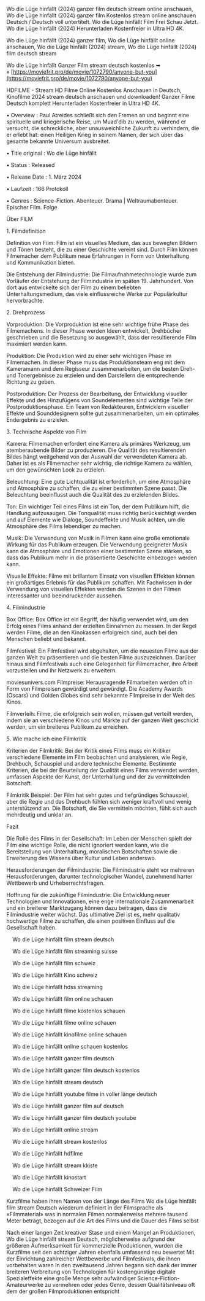 Wo die Lüge hinfällt (2024) ganzer film deutsch stream online anschauen, Wo die Lüge hinfällt (2024) ganzer film Kostenlos stream online anschauen Deutsch / Deutsch voll untertitelt. Wo die Lüge hinfällt Film Frei Schau Jetzt. Wo die Lüge hinfällt (2024) Herunterladen Kostenfreier in Ultra HD 4K.

  

Wo die Lüge hinfällt (2024) ganzer film, Wo die Lüge hinfällt online anschauen, Wo die Lüge hinfällt (2024) stream, Wo die Lüge hinfällt (2024) film deutsch stream

  

Wo die Lüge hinfällt Ganzer Film stream deutsch kostenlos ➥ » [https://moviefrit.pro/de/movie/1072790/anyone-but-you](https://moviefrit.pro/de/movie/1072790/anyone-but-you)

  

HDFILME - Stream HD Filme Online Kostenlos Anschauen in Deutsch, Kinofilme 2024 stream deutsch anschauen und downloaden! Ganzer Filme Deutsch komplett Herunterladen Kostenfreier in Ultra HD 4K.

  

• Overview : Paul Atreides schließt sich den Fremen an und beginnt eine spirituelle und kriegerische Reise, um Muad'dib zu werden, während er versucht, die schreckliche, aber unausweichliche Zukunft zu verhindern, die er erlebt hat: einen Heiligen Krieg in seinem Namen, der sich über das gesamte bekannte Universum ausbreitet.

  

• Title original : Wo die Lüge hinfällt

  

• Status : Released

  

• Release Date : 1. März 2024

  

• Laufzeit : 166 Protokoll

  

• Genres : Science-Fiction. Abenteuer. Drama | Weltraumabenteuer. Epischer Film. Folge

  

Über FILM

  

1\. Filmdefinition

  

Definition von Film: Film ist ein visuelles Medium, das aus bewegten Bildern und Tönen besteht, die zu einer Geschichte vereint sind. Durch Film können Filmemacher dem Publikum neue Erfahrungen in Form von Unterhaltung und Kommunikation bieten.

  

Die Entstehung der Filmindustrie: Die Filmaufnahmetechnologie wurde zum Vorläufer der Entstehung der Filmindustrie im späten 19. Jahrhundert. Von dort aus entwickelte sich der Film zu einem beliebten Unterhaltungsmedium, das viele einflussreiche Werke zur Populärkultur hervorbrachte.

  

2\. Drehprozess

  

Vorproduktion: Die Vorproduktion ist eine sehr wichtige frühe Phase des Filmemachens. In dieser Phase werden Ideen entwickelt, Drehbücher geschrieben und die Besetzung so ausgewählt, dass der resultierende Film maximiert werden kann.

  

Produktion: Die Produktion wird zu einer sehr wichtigen Phase im Filmemachen. In dieser Phase muss das Produktionsteam eng mit dem Kameramann und dem Regisseur zusammenarbeiten, um die besten Dreh- und Tonergebnisse zu erzielen und den Darstellern die entsprechende Richtung zu geben.

  

Postproduktion: Der Prozess der Bearbeitung, der Entwicklung visueller Effekte und des Hinzufügens von Soundelementen sind wichtige Teile der Postproduktionsphase. Ein Team von Redakteuren, Entwicklern visueller Effekte und Sounddesignern sollte gut zusammenarbeiten, um ein optimales Endergebnis zu erzielen.

  

3\. Technische Aspekte von Film

  

Kamera: Filmemachen erfordert eine Kamera als primäres Werkzeug, um atemberaubende Bilder zu produzieren. Die Qualität des resultierenden Bildes hängt weitgehend von der Auswahl der verwendeten Kamera ab. Daher ist es als Filmemacher sehr wichtig, die richtige Kamera zu wählen, um den gewünschten Look zu erzielen.

  

Beleuchtung: Eine gute Lichtqualität ist erforderlich, um eine Atmosphäre und Atmosphäre zu schaffen, die zu einer bestimmten Szene passt. Die Beleuchtung beeinflusst auch die Qualität des zu erzielenden Bildes.

  

Ton: Ein wichtiger Teil eines Films ist ein Ton, der dem Publikum hilft, die Handlung aufzusaugen. Die Tonqualität muss richtig berücksichtigt werden und auf Elemente wie Dialoge, Soundeffekte und Musik achten, um die Atmosphäre des Films lebendiger zu machen.

  

Musik: Die Verwendung von Musik in Filmen kann eine große emotionale Wirkung für das Publikum erzeugen. Die Verwendung geeigneter Musik kann die Atmosphäre und Emotionen einer bestimmten Szene stärken, so dass das Publikum mehr in die präsentierte Geschichte einbezogen werden kann.

  

Visuelle Effekte: Filme mit brillantem Einsatz von visuellen Effekten können ein großartiges Erlebnis für das Publikum schaffen. Mit Fachwissen in der Verwendung von visuellen Effekten werden die Szenen in den Filmen interessanter und beeindruckender aussehen.

  

4\. Filmindustrie

  

Box Office: Box Office ist ein Begriff, der häufig verwendet wird, um den Erfolg eines Films anhand der erzielten Einnahmen zu messen. In der Regel werden Filme, die an den Kinokassen erfolgreich sind, auch bei den Menschen beliebt und bekannt.

  

Filmfestival: Ein Filmfestival wird abgehalten, um die neuesten Filme aus der ganzen Welt zu präsentieren und die besten Filme auszuzeichnen. Darüber hinaus sind Filmfestivals auch eine Gelegenheit für Filmemacher, ihre Arbeit vorzustellen und ihr Netzwerk zu erweitern.

  

moviesunivers.com Filmpreise: Herausragende Filmarbeiten werden oft in Form von Filmpreisen gewürdigt und gewürdigt. Die Academy Awards (Oscars) und Golden Globes sind sehr bekannte Filmpreise in der Welt des Kinos.

  

Filmverleih: Filme, die erfolgreich sein wollen, müssen gut verteilt werden, indem sie an verschiedene Kinos und Märkte auf der ganzen Welt geschickt werden, um ein breiteres Publikum zu erreichen.

  

5\. Wie mache ich eine Filmkritik

  

Kriterien der Filmkritik: Bei der Kritik eines Films muss ein Kritiker verschiedene Elemente im Film beobachten und analysieren, wie Regie, Drehbuch, Schauspiel und andere technische Elemente. Bestimmte Kriterien, die bei der Beurteilung der Qualität eines Films verwendet werden, umfassen Aspekte der Kunst, der Unterhaltung und der zu vermittelnden Botschaft.

  

Filmkritik Beispiel: Der Film hat sehr gutes und tiefgründiges Schauspiel, aber die Regie und das Drehbuch fühlen sich weniger kraftvoll und wenig unterstützend an. Die Botschaft, die Sie vermitteln möchten, fühlt sich auch mehrdeutig und unklar an.

  

Fazit

  

Die Rolle des Films in der Gesellschaft: Im Leben der Menschen spielt der Film eine wichtige Rolle, die nicht ignoriert werden kann, wie die Bereitstellung von Unterhaltung, moralischen Botschaften sowie die Erweiterung des Wissens über Kultur und Leben anderswo.

  

Herausforderungen der Filmindustrie: Die Filmindustrie steht vor mehreren Herausforderungen, darunter technologischer Wandel, zunehmend harter Wettbewerb und Urheberrechtsfragen.

  

Hoffnung für die zukünftige Filmindustrie: Die Entwicklung neuer Technologien und Innovationen, eine enge internationale Zusammenarbeit und ein breiterer Marktzugang können dazu beitragen, dass die Filmindustrie weiter wächst. Das ultimative Ziel ist es, mehr qualitativ hochwertige Filme zu schaffen, die einen positiven Einfluss auf die Gesellschaft haben.

  

    Wo die Lüge hinfällt film stream deutsch

    Wo die Lüge hinfällt film streaming suisse

    Wo die Lüge hinfällt film schweiz

    Wo die Lüge hinfällt Kino schweiz

    Wo die Lüge hinfällt hdss streaming

    Wo die Lüge hinfällt film online schauen

    Wo die Lüge hinfällt filme kostenlos schauen

    Wo die Lüge hinfällt filme online schauen

    Wo die Lüge hinfällt kinofilme online schauen

    Wo die Lüge hinfällt online schauen kostenlos

    Wo die Lüge hinfällt ganzer film deutsch

    Wo die Lüge hinfällt ganzer film deutsch kostenlos

    Wo die Lüge hinfällt stream deutsch

    Wo die Lüge hinfällt youtube filme in voller länge deutsch

    Wo die Lüge hinfällt ganzer film auf deutsch

    Wo die Lüge hinfällt ganzer film deutsch youtube

    Wo die Lüge hinfällt online stream

    Wo die Lüge hinfällt stream kostenlos

    Wo die Lüge hinfällt hdfilme

    Wo die Lüge hinfällt stream kkiste

    Wo die Lüge hinfällt kinostart

    Wo die Lüge hinfällt Schweizer Film

  

Kurzfilme haben ihren Namen von der Länge des Films Wo die Lüge hinfällt film stream Deutsch wiederum definiert in der Filmsprache als «Filmmaterial» was in normalen Filmen normalerweise mehrere tausend Meter beträgt, bezogen auf die Art des Films und die Dauer des Films selbst

  

Nach einer langen Zeit kreativer Stase und einem Mangel an Produktionen, Wo die Lüge hinfällt stream Deutsch, möglicherweise aufgrund der größeren Aufmerksamkeit für kommerzielle Produktionen, wurden die Kurzfilme seit den achtziger Jahren ebenfalls umfassend neu bewertet Mit der Einrichtung zahlreicher Wettbewerbe und Filmfestivals, die ihnen vorbehalten waren In den zweitausend Jahren begann sich dank der immer breiteren Verbreitung von Technologien für kostengünstige digitale Spezialeffekte eine große Menge sehr aufwändiger Science-Fiction-Amateurwerke zu vermehren oder jedes Genre, dessen Qualitätsniveau oft dem der großen Filmproduktionen entspricht
